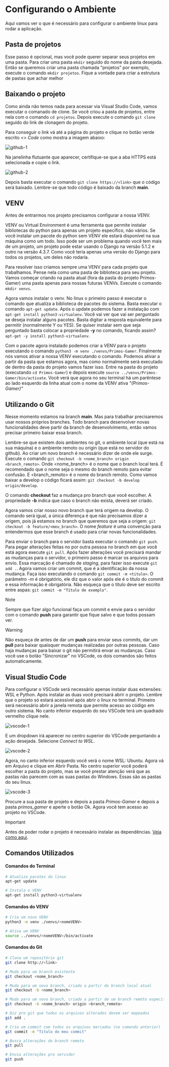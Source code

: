 # Configurando o Ambiente
Aqui vamos ver o que é necessário para configurar o ambiente linux para rodar a aplicação.

## Pasta de projetos
Esse passo é opcional, mas você pode querer separar seus projetos em uma pasta. Para criar uma pasta `mkdir` seguido do nome da pasta desejada. Então se queremos criar uma pasta chamada "projetos" por exemplo, execute o comando `mkdir projetos`. Fique a vontade para criar a estrutura de pastas que achar melhor

## Baixando o projeto
Como ainda não temos nada para acessar via Visual Studio Code, vamos executar o comanado de clone. Se você criou a pasta de projetos, entre nela com o comando `cd projetos`. Depois execute o comando `git clone` seguido do link de clonagem do projeto.

Para conseguir o link vá até a página do projeto e clique no botão verde escrito *<> Code* como mostra a imagem abaixo:

![github-1](./imgs/config/github-1.png "Página principal do github")

Na janelinha flutuante que aparecer, certifique-se que a aba HTTPS está selecionada e copie o link.

![github-2](./imgs/config/github-2.png "Janela de informações de Clone")

Depois basta executar o comando `git clone https://<link>` que o código será baixado. Lembre-se que todo código é baixado da branch **main**.


## VENV
Antes de entrarmos nos projeto precisamos configurar a nossa VENV.

VENV ou Virtual Environment é uma ferramenta que permite instalar bibliotecas do python para apenas um projeto específico, não vários. Se você instalar um pacote do python sem VENV ele estará disponível na sua máquina como um todo. Isso pode ser um problema quando você tem mais de um projeto, um projeto pode estar usando o Django na versão 5.1.2 e outro na versão 4.3.7. Como você teria apenas uma versão do Django para todos os projetos, um deles não rodaria.

Para resolver isso criamos sempre uma VENV para cada projeto que trabalhamos. Pense nela como uma pasta de biblioteca para seu projeto. Vamos começar criando na pasta atual (fora da pasta do projeto Primos-Gamer) uma pasta apenas para nossas futuras VENVs. Execute o comando `mkdir venvs`.

Agora vamos instalar o venv. No linux o primeiro passo é executar o comando que atualiza a biblioteca de pacotes do sistema. Basta executar o comando `apt-get update`. Após o update podemos fazer a instalação com `apt-get install python3-virtualenv`. Você vai ver que vai ser perguntado se deseja instalar alguns pacotes. Basta digitar a resposta equivalente para permitir (normalmente Y ou YES). Se quiser instalar sem que seja perguntado basta colocar a propriedade **-y** no comando, ficando assim? `apt-get -y install python3-virtualenv`.

Com o pacote agora instalado podemos criar a VENV para o projeto executando o comando `python3 -m venv ./venvs/Primos-Gamer`. Finalmente nós vamos ativar a nossa VENV executando o comando. Podemos ativar a partir da pasta que estamos agora, mas como normalmente será executado de dentro da pasta do projeto vamos fazer isso. Entre na pasta do projeto (executando `cd Primos-Gamer`) e depois execute `source ../venvs/Primos-Gamer/bin/activate`. Você verá que agora no seu terminal há um parêntese ao lado esquerdo da linha atual com o nome da VENV ativa *"(Primos-Gamer)"*

## Utilizando o Git
Nesse momento estamos na branch **main**. Mas para trabalhar precisaremos usar nossos próprios branches. Todo branch para desenvolver novas funcionalidades deve partir da branch de desenvolvimento, então vamos precisar primeiro baixar essa branch.

Lembre-se que existem dois ambientes no git, o ambiente local (que está na sua máquina) e o ambiente remoto ou origin (que está no servidor do github). Ao criar um novo branch é necessário dizer de onde ele surge. Execute o comando `git checkout -b <nome_branch> origin <branch_remoto>`. Onde <nome_branch> é o nome que o branch local terá. É recomendado que o nome seja o mesmo do branch remoto para evitar confusão. E <branch_remoto> é o nome do branch remóto. Como vamos baixar a develop o código ficará assim: `git checkout -b develop origin/develop`.

O comando **checkout** faz a mudança pro branch que você escolher. A propriedade **-b** indica que caso o branch não exista, deverá ser criado.

Agora vamos criar nosso novo branch que terá origem na develop. O comando será igual, a única diferença é que não precisamos dizer a origem, pois já estamos no branch que queremos que seja a origem: `git checkout -b feature/<meu_branch>`. O nome *feature* é uma convenção para entendermos que esse branch é usado para criar novas funcionalidades.

Para enviar o branch para o servidor basta executar o comando `git push`. Para pegar alterações feitas no por outra pessoa no branch em que você está agora execute `git pull`. Após fazer alterações você precisará mandar as mudanças para o servidor, o primeiro passo é marcar os arquivos para envio. Essa marcação é chamado de *staging*, para fazer isso execute `git add .`. Agora vamos criar um commit, que é a identificação da nossa mudança. Faça isso executando o comando `git commit -m <titulo>`. O parâmetro *-m* é obrigatório, ele diz que o valor após ele é o título do commit e essa informação é obrigatória. Não esqueça que o  título deve ser escrito entre aspas: `git commit -m "Título de exemplo"`.

> [!NOTE]
> Sempre que fizer algo funcional faça um commit e envie para o servidor com o comando **push** para garantir que fique salvo e que todos possam ver.

>[!WARNING]
>Não esqueça de antes de dar um **push** para enviar seus commits, dar um **pull** para baixar quaisquer mudanças realizadas por outras pessoas. Caso haja mudanças para baixar o git não permitirá envar as mudanças. Caso você use o botão "Sincronizar" no VSCode, os dois comandos são feitos automaticamente.

## Visual Studio Code
Para configurar o VSCode será necessário apenas instalar duas extensões: WSL e Python. Após instalar as duas você precisará abrir o projeto. Lembre que o projeto só estará acessível após abrir o linux no terminal. Primeiro será necessário abrir a janela remota que permite acesso ao código em outro sistema. No canto inferior esquerdo do seu VSCode terá um quadrado vermelho clique nele.

![vscode-1](./imgs/config/vscode-1.png "Acesso remoto no VSCode")

E um dropdown irá aparecer no centro superior do VSCode perguntando a ação desejada. Selecione *Connect to WSL*.

![vscode-2](./imgs/config/vscode-2.png "Conectar no WSL no VSCode")

Agora, no canto inferior esquerdo você verá o nome WSL: Ubuntu. Agora vá em Arquivo e clique em Abrir Pasta. No centro superior você poderá escolher a pasta do projeto, mas se você prestar atenção verá que as pastas não parecem com as suas pastas do Windows. Essas são as pastas do seu linux.

![vscode-3](./imgs/config/vscode-3.png "Seleção de pastas no VSCode")

Procure a sua pasta de projeto e depois a pasta *Primos-Gamer* e depois a pasta *primos_gamer* e aperte o botão Ok. Agora você tem acesso ao projeto no VSCode.

> [!IMPORTANT]
> Antes de poder rodar o projeto é necessário instalar as dependências. [Veja como aqui](./STARTING_DJANGO.md#instalando-dependências).

## Comandos Utilizados

#### Comandos do Terminal
```bash
# Atualiza pacotes do linux
apt-get update

# Instala o VENV
apt-get install python3-virtualenv
```

#### Comandos do VENV
```bash
# Cria um novo VENV
python3 -m venv ./venvs/<nomeVENV>

# Ativa um VENV
source ../venvs/<nomeVENV>/bin/activate
```

#### Comandos do Git
```bash
# Clona um repositório git
git clone http://<link>

# Muda para um branch existente
git checkout <nome_branch>

# Muda para um novo branch, criado a partir do branch local atual
git checkout -b <nome_branch>

# Muda para um novo branch, criado a partir de um branch remóto especificado
git checkout -b <nome_branch> origin <branch_remoto>

# Diz pro git que todos os arquivos alterados devem ser mapeados
git add .

# Cria um commit com todos os arquivos marcados (no comando anterior)
git commit -m "Titulo do meu commit"

# Busca alterações do branch remoto
git pull

# Envia alterações pro servidor
git push
```